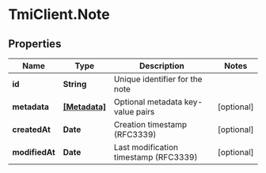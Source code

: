 # TmiClient.Note

## Properties
Name | Type | Description | Notes
------------ | ------------- | ------------- | -------------
**id** | **String** | Unique identifier for the note | 
**metadata** | [**[Metadata]**](Metadata.md) | Optional metadata key-value pairs | [optional] 
**createdAt** | **Date** | Creation timestamp (RFC3339) | [optional] 
**modifiedAt** | **Date** | Last modification timestamp (RFC3339) | [optional] 
